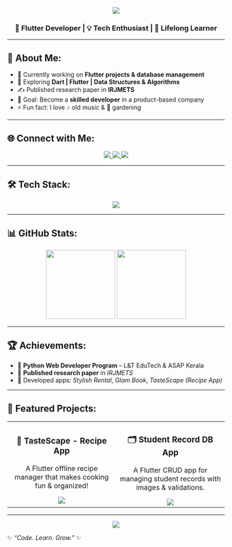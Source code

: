 <!-- Banner -->
<p align="center">
  <img src="https://capsule-render.vercel.app/api?type=waving&color=0:ff6ec4,100:7873f5&height=200&section=header&text=Hi%20I'm%20Shaila%20Sithara%20👩‍💻&fontSize=40&fontColor=ffffff&animation=twinkling&fontAlignY=35"/>
</p>

<h3 align="center">🚀 Flutter Developer | 💡 Tech Enthusiast | 🌱 Lifelong Learner</h3>

---

## 💫 About Me:
- 🔭 Currently working on **Flutter projects & database management**
- 🌱 Exploring **Dart | Flutter | Data Structures & Algorithms**
- ✍️ Published research paper in **IRJMETS**
- 🎯 Goal: Become a **skilled developer** in a product-based company
- ⚡ Fun fact: I love 🎶 old music & 🌱 gardening

---

## 🌐 Connect with Me:
<p align="center">
  <a href="https://linkedin.com/in/shaila-sithara" target="blank">
    <img src="https://img.shields.io/badge/LinkedIn-0077B5?style=for-the-badge&logo=linkedin&logoColor=white"/>
  </a>
  <a href="https://github.com/shailasithara" target="blank">
    <img src="https://img.shields.io/badge/GitHub-181717?style=for-the-badge&logo=github&logoColor=white"/>
  </a>
  <a href="mailto:shailasithara@example.com" target="blank">
    <img src="https://img.shields.io/badge/Email-D14836?style=for-the-badge&logo=gmail&logoColor=white"/>
  </a>
</p>

---

## 🛠 Tech Stack:
<p align="center"> 
  <img src="https://skillicons.dev/icons?i=dart,flutter,firebase,sqlite,python,git,github,vscode,androidstudio" />
</p>

---

## 📊 GitHub Stats:
<p align="center">
  <img src="https://github-readme-stats.vercel.app/api?username=shailasithara&show_icons=true&theme=radical&hide_border=true&bg_color=0D1117&title_color=ff6ec4&icon_color=ff6ec4" height="160"/>
  <img src="https://github-readme-streak-stats.herokuapp.com/?user=shailasithara&theme=radical&hide_border=true&background=0D1117&stroke=0000&ring=ff6ec4&fire=ff6ec4&currStreakLabel=ff6ec4" height="160"/>
</p>

---

## 🏆 Achievements:
- 📜 **Python Web Developer Program** – L&T EduTech & ASAP Kerala  
- 📝 **Published research paper** in *IRJMETS*  
- 🚀 Developed apps: *Stylish Rental*, *Glam Book*, *TasteScape (Recipe App)*  

---

## 🚀 Featured Projects:
<table>
  <tr>
    <td align="center" width="50%">
      <h3>📖 TasteScape - Recipe App</h3>
      <p>A Flutter offline recipe manager that makes cooking fun & organized!</p>
      <a href="https://github.com/ShailaSithara/TasteScape">
        <img src="https://img.shields.io/badge/View%20Project-ff6ec4?style=for-the-badge&logo=github&logoColor=white"/>
      </a>
    </td>
    <td align="center" width="50%">
      <h3>🗂️ Student Record DB App</h3>
      <p>A Flutter CRUD app for managing student records with images & validations.</p>
      <a href="https://github.com/ShailaSithara/StudentRecordApp">
        <img src="https://img.shields.io/badge/View%20Project-7873f5?style=for-the-badge&logo=github&logoColor=white"/>
      </a>
    </td>
  </tr>
</table>

---

<!-- Footer -->
<p align="center">
  <img src="https://capsule-render.vercel.app/api?type=waving&color=0:7873f5,100:ff6ec4&height=120&section=footer"/>
</p>

✨ *“Code. Learn. Grow.”* ✨
